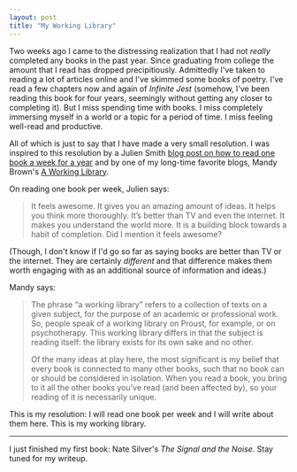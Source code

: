 ```yaml
---
layout: post
title: "My Working Library"
---
```


Two weeks ago I came to the distressing realization that I had not *really* completed any books in the past year. Since graduating from college the amount that I read has dropped precipitiously. Admittedly I've taken to reading a lot of articles online and I've skimmed some books of poetry. I've read a few chapters now and again of *Infinite Jest* (somehow, I've been reading this book for four years, seemingly without getting any closer to completing it). But I miss spending time with books. I miss completely immersing myself in a world or a topic for a period of time. I miss feeling well-read and productive.

All of which is just to say that I have made a very small resolution. I was inspired to this resolution by a Julien Smith [blog post on how to read one book a week for a year](http://inoveryourhead.net/how-to-read-a-book-a-week-in-2010/) and by one of my long-time favorite blogs, Mandy Brown's [A Working Library](http://aworkinglibrary.com/).

On reading one book per week, Julien says:

> It feels awesome. It gives you an amazing amount of ideas. It helps you think more thoroughly. It’s better than TV and even the internet. It makes you understand the world more. It is a building block towards a habit of completion. Did I mention it feels awesome?

(Though, I don't know if I'd go so far as saying books are better than TV or the internet. They are certainly *different* and that difference makes them worth engaging with as an additional source of information and ideas.)

Mandy says:

> The phrase “a working library” refers to a collection of texts on a given subject, for the purpose of an academic or professional work. So, people speak of a working library on Proust, for example, or on psychotherapy. This working library differs in that the subject is reading itself: the library exists for its own sake and no other.
> 
> Of the many ideas at play here, the most significant is my belief that every book is connected to many other books, such that no book can or should be considered in isolation. When you read a book, you bring to it all the other books you’ve read (and been affected by), so your reading of it is necessarily unique.

This is my resolution: I will read one book per week and I will write about them here. This is my working library.

* * *

I just finished my first book: Nate Silver's *The Signal and the Noise*. Stay tuned for my writeup.
